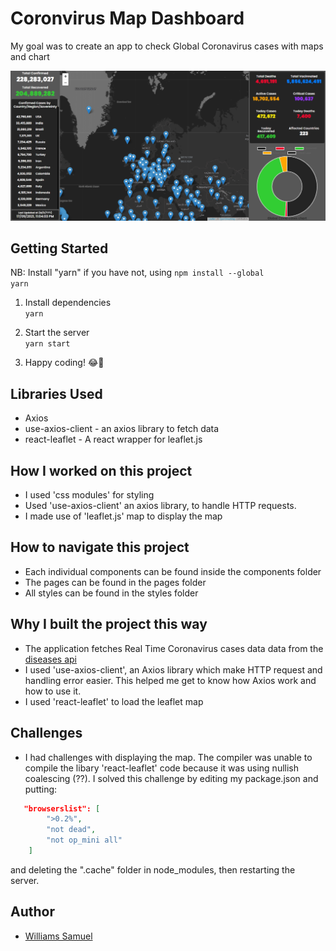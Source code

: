 # Coronvirus Map Dashboard

My goal was to create an app to check Global Coronavirus cases with maps and chart

![](screenshot.png)

## Getting Started

NB: Install "yarn" if you have not, using
<code>npm install --global yarn</code>

1. Install dependencies <br>
   <code>yarn</code>

2. Start the server <br>
   <code>yarn start</code>

3. Happy coding! 😂🤗

## Libraries Used

-   Axios
-   use-axios-client - an axios library to fetch data
-   react-leaflet - A react wrapper for leaflet.js

## How I worked on this project

-   I used 'css modules' for styling
-   Used 'use-axios-client' an axios library, to handle HTTP requests.
-   I made use of 'leaflet.js' map to display the map

## How to navigate this project

-   Each individual components can be found inside the components folder
-   The pages can be found in the pages folder
-   All styles can be found in the styles folder

## Why I built the project this way

-   The application fetches Real Time Coronavirus cases data data from the [diseases api](https://disease.sh/docs/#/)
-   I used 'use-axios-client', an Axios library which make HTTP request and handling error easier. This helped me get to know how Axios work and how to use it.
-   I used 'react-leaflet' to load the leaflet map

## Challenges

-   I had challenges with displaying the map. The compiler was unable to compile the libary 'react-leaflet' code because it was using nullish coalescing (??). I solved this challenge by editing my package.json and putting:

```json
   "browserslist": [
		">0.2%",
		"not dead",
		"not op_mini all"
	]
```

and deleting the ".cache" folder in node_modules, then restarting the server.

## Author
- [Williams Samuel](https://williamssam.netlify.app/)
